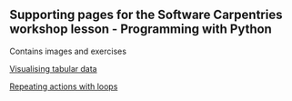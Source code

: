 ## Supporting pages for the Software Carpentries workshop lesson - Programming with Python

Contains images and exercises

[Visualising tabular data](https://newcastlerse-training.github.io/carpentries-programming-with-python/visualising-tabular-data)

[Repeating actions with loops](https://newcastlerse-training.github.io/carpentries-programming-with-python/repeating-actions-with-loops)
